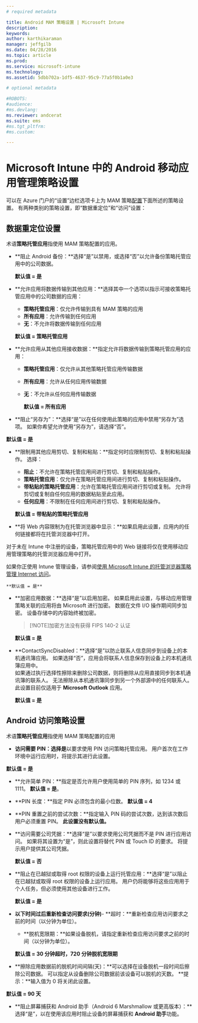 ```yaml
---
# required metadata

title: Android MAM 策略设置 | Microsoft Intune
description:
keywords:
author: karthikaraman
manager: jeffgilb
ms.date: 04/28/2016
ms.topic: article
ms.prod:
ms.service: microsoft-intune
ms.technology:
ms.assetid: 5dbb702a-1df5-4637-95c9-77a5f0b1a0e3

# optional metadata

#ROBOTS:
#audience:
#ms.devlang:
ms.reviewer: andcerat
ms.suite: ems
#ms.tgt_pltfrm:
#ms.custom:

---
```


# Microsoft Intune 中的 Android 移动应用管理策略设置
可以在 Azure 门户的“设置”边栏选项卡上为 MAM 策略[配置](create-and-deploy-mobile-app-management-policies-with-microsoft-intune.md)下面所述的策略设置。
有两种类别的策略设置，即“数据重定位”和“访问”设置：

##  数据重定位设置
术语**策略托管应用**指使用 MAM 策略配置的应用。
- **阻止 Android 备份：**选择“是”以禁用，或选择“否”以允许备份策略托管应用中的公司数据。

  **默认值 = 是**
- **允许应用将数据传输到其他应用：**选择其中一个选项以指示可接收策略托管应用中的公司数据的应用：
  -   **策略托管应用**：仅允许传输到具有 MAM 策略的应用
  -   **所有应用**：允许传输到任何应用
  -   **无**：不允许将数据传输到任何应用

  **默认值 = 策略托管应用**
- **允许应用从其他应用接收数据：**指定允许将数据传输到策略托管应用的应用：
  -   **策略托管应用**：仅允许从其他策略托管应用传输数据
  -   **所有应用**：允许从任何应用传输数据
  -   **无**：不允许从任何应用传输数据

      **默认值 = 所有应用**

-   **阻止“另存为”：**选择“是”以在任何使用此策略的应用中禁用“另存为”选项。 如果你希望允许使用“另存为”，请选择“否”。

  **默认值 = 是**
- **限制用其他应用剪切、复制和粘贴：**指定何时应限制剪切、复制和粘贴操作。 选择：
  -   **阻止**：不允许在策略托管应用间进行剪切、复制和粘贴操作。
  -   **策略托管应用**：仅允许在策略托管应用间进行剪切、复制和粘贴操作。
  -   **带粘贴的策略托管应用**：允许在策略托管应用间进行剪切或复制。 允许将剪切或复制自任何应用的数据粘贴至此应用。
  -   **任何应用**：不限制在任何应用间进行剪切、复制和粘贴操作。

    **默认值 = 带粘贴的策略托管应用**
-   **将 Web 内容限制为在托管浏览器中显示：**如果启用此设置，应用内的任何链接都将在托管浏览器中打开。

  对于未在 Intune 中注册的设备，策略托管应用中的 Web 链接将仅在使用移动应用管理策略的托管浏览器应用中打开。

  如果你正使用 Intune 管理设备，请参阅[使用 Microsoft Intune 的托管浏览器策略管理 Internet 访问](manage-internet-access-using-managed-browser-policies.md)。

    **默认值 = 是**
- **加密应用数据：**选择“是”以启用加密。 如果启用此设置，与移动应用管理策略关联的应用将由 Microsoft 进行加密。 数据在文件 I/O 操作期间同步加密。 设备存储中的内容始终被加密。
  >[!NOTE]加密方法没有获得 FIPS 140-2 认证

  **默认值 = 是**

- **ContactSyncDisabled：**选择“是”以防止联系人信息同步到设备上的本机通讯簿应用。 如果选择“否”，应用会将联系人信息保存到设备上的本机通讯簿应用中。<br/>如果通过执行选择性擦除来删除公司数据，则将删除从应用直接同步到本机通讯簿的联系人。 无法擦除从本机通讯簿同步到另一个外部源中的任何联系人。 此设置目前仅适用于 **Microsoft Outlook** 应用。

  **默认值 = 是**

##  Android 访问策略设置
术语**策略托管应用**指使用 MAM 策略配置的应用

- **访问需要 PIN：**选择**是**以要求使用 PIN 访问策略托管应用。 用户首次在工作环境中运行应用时，将提示其进行此设置。

 **默认值 = 是**

 -  **允许简单 PIN：**指定是否允许用户使用简单的 PIN 序列，如 1234 或 1111。 **默认值 = 是**。
 - **PIN 长度：**指定 PIN 必须包含的最小位数。 **默认值 = 4**
 - **PIN 重置之前的尝试次数：**指定输入 PIN 码的尝试次数，达到该次数后用户必须重置 PIN。 **此设置没有默认值。**
- **访问需要公司凭据：**选择“是”以要求使用公司凭据而不是 PIN 进行应用访问。  如果将其设置为“是”，则此设置将替代 PIN 或 Touch ID 的要求。  将提示用户提供其公司凭据。

  **默认值 = 否**
- **阻止在已越狱或取得 root 权限的设备上运行托管应用：**选择“是”以阻止在已越狱或取得 root 权限的设备上运行应用。 用户仍将能够将这些应用用于个人任务，但必须使用其他设备进行工作。

  **默认值 = 是**
- **以下时间过后重新检查访问要求(分钟)**-   **超时：**重新检查应用访问要求之前的时间（以分钟为单位）。
  -   **脱机宽限期：**如果设备脱机，请指定重新检查应用访问要求之前的时间（以分钟为单位）。

    **默认值 = 30 分钟超时，720 分钟脱机宽限期**

-   **擦除应用数据前的脱机时间间隔(天)：**可以选择在设备脱机一段时间后擦除公司数据。  可以指定从设备删除公司数据前该设备可以脱机的天数。 **提示：**输入值为 0 将关闭此设置。

  **默认值 = 90 天**
- **阻止屏幕捕获和 Android 助手（Android 6 Marshmallow 或更高版本）：**选择“是”，以在使用该应用时阻止设备的屏幕捕获和 **Android 助手**功能。


<!--HONumber=Jun16_HO2-->


